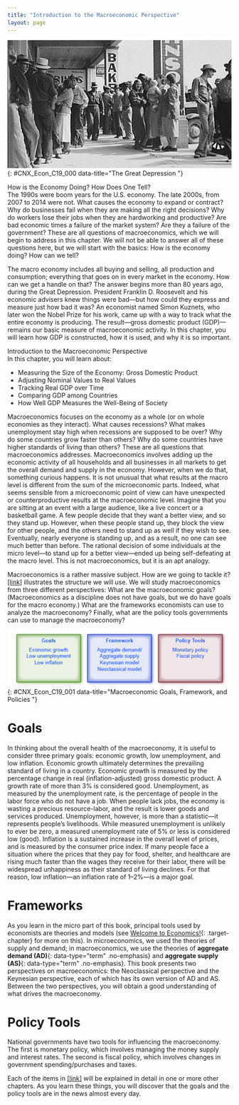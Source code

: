 ```yaml
---
title: "Introduction to the Macroeconomic Perspective"
layout: page
---
```



<?cnx.eoc class="summary" title="Chapter Review"?>

<?cnx.eoc class="self-check-questions" title="Self-Check Questions"?>

<?cnx.eoc class="review-questions" title="Review Questions"?>

<?cnx.eoc class="critical-thinking" title="Critical Thinking Questions"?>

<?cnx.eoc class="problems" title="Problems"?>

<?cnx.eoc class="references" title="References"?>

 ![The photograph shows people lined up outside a bank during the Great Depression awaiting their relief checks.](../resources/CNX_Econ_C19_000.jpg "At times, such as when many people are in need of government assistance, it is easy to tell how the economy is doing. This photograph shows people lined up during the Great Depression, waiting for relief checks. At other times, when some are doing well and others are not, it is more difficult to ascertain how the economy of a country is doing. (Credit: modification of work by the U.S. Library of Congress/Wikimedia Commons)"){: #CNX_Econ_C19_000 data-title="The Great Depression "}

<div data-type="note" class="economics bringhome" markdown="1">
<div data-type="title">
How is the Economy Doing? How Does One Tell?
</div>
The 1990s were boom years for the U.S. economy. The late 2000s, from 2007 to 2014 were not. What causes the economy to expand or contract? Why do businesses fail when they are making all the right decisions? Why do workers lose their jobs when they are hardworking and productive? Are bad economic times a failure of the market system? Are they a failure of the government? These are all questions of macroeconomics, which we will begin to address in this chapter. We will not be able to answer all of these questions here, but we will start with the basics: How is the economy doing? How can we tell?

The macro economy includes all buying and selling, all production and consumption; everything that goes on in every market in the economy. How can we get a handle on that? The answer begins more than 80 years ago, during the Great Depression. President Franklin D. Roosevelt and his economic advisers knew things were bad—but how could they express and measure just how bad it was? An economist named Simon Kuznets, who later won the Nobel Prize for his work, came up with a way to track what the entire economy is producing. The result—gross domestic product (GDP)—remains our basic measure of macroeconomic activity. In this chapter, you will learn how GDP is constructed, how it is used, and why it is so important.

</div>

<div data-type="note" class="economics chapter-objectives" markdown="1">
<div data-type="title">
Introduction to the Macroeconomic Perspective
</div>
In this chapter, you will learn about:

* Measuring the Size of the Economy: Gross Domestic Product
* Adjusting Nominal Values to Real Values
* Tracking Real GDP over Time
* Comparing GDP among Countries
* How Well GDP Measures the Well-Being of Society

</div>

Macroeconomics focuses on the economy as a whole (or on whole economies as they interact). What causes recessions? What makes unemployment stay high when recessions are supposed to be over? Why do some countries grow faster than others? Why do some countries have higher standards of living than others? These are all questions that macroeconomics addresses. Macroeconomics involves adding up the economic activity of all households and all businesses in all markets to get the overall demand and supply in the economy. However, when we do that, something curious happens. It is not unusual that what results at the macro level is different from the sum of the microeconomic parts. Indeed, what seems sensible from a microeconomic point of view can have unexpected or counterproductive results at the macroeconomic level. Imagine that you are sitting at an event with a large audience, like a live concert or a basketball game. A few people decide that they want a better view, and so they stand up. However, when these people stand up, they block the view for other people, and the others need to stand up as well if they wish to see. Eventually, nearly everyone is standing up, and as a result, no one can see much better than before. The rational decision of some individuals at the micro level—to stand up for a better view—ended up being self-defeating at the macro level. This is not macroeconomics, but it is an apt analogy.

Macroeconomics is a rather massive subject. How are we going to tackle it? [\[link\]](#CNX_Econ_C19_001) illustrates the structure we will use. We will study macroeconomics from three different perspectives: <span data-type="list" data-list-type="enumerated" data-number-style="arabic"><span data-type="item"> What are the macroeconomic goals? (Macroeconomics as a discipline does not have goals, but we do have goals for the macro economy.)</span> <span data-type="item"> What are the frameworks economists can use to analyze the macroeconomy?</span> <span data-type="item"> Finally, what are the policy tools governments can use to manage the macroeconomy?</span> </span>

 ![The illustration shows three boxes. The first is goals, the second is framework, the third is policy tools. Within each box are factors pertaining to the box.](../resources/CNX_Econ_C19_001.jpg "This chart shows what macroeconomics is about. The box on the left indicates a consensus of what are the most important goals for the macro economy, the middle box lists the frameworks economists use to analyze macroeconomic changes (such as inflation or recession), and the box on the right indicates the two tools the federal government uses to influence the macro economy."){: #CNX_Econ_C19_001 data-title="Macroeconomic Goals, Framework, and Policies "}

# Goals

In thinking about the overall health of the macroeconomy, it is useful to consider three primary goals: economic growth, low unemployment, and low inflation. <span data-type="list" data-list-type="bulleted" data-bullet-style="bullet"><span data-type="item">Economic growth ultimately determines the prevailing standard of living in a country. Economic growth is measured by the percentage change in real (inflation-adjusted) gross domestic product. A growth rate of more than 3% is considered good.</span> <span data-type="item">Unemployment, as measured by the unemployment rate, is the percentage of people in the labor force who do not have a job. When people lack jobs, the economy is wasting a precious resource-labor, and the result is lower goods and services produced. Unemployment, however, is more than a statistic—it represents people’s livelihoods. While measured unemployment is unlikely to ever be zero, a measured unemployment rate of 5% or less is considered low (good).</span> <span data-type="item">Inflation is a sustained increase in the overall level of prices, and is measured by the consumer price index. If many people face a situation where the prices that they pay for food, shelter, and healthcare are rising much faster than the wages they receive for their labor, there will be widespread unhappiness as their standard of living declines. For that reason, low inflation—an inflation rate of 1–2%—is a major goal.</span> </span>

# Frameworks

As you learn in the micro part of this book, principal tools used by economists are theories and models (see [Welcome to Economics!](/m48590){: .target-chapter} for more on this). In microeconomics, we used the theories of supply and demand; in macroeconomics, we use the theories of **aggregate demand (AD)**{: data-type="term" .no-emphasis} and **aggregate supply (AS)**{: data-type="term" .no-emphasis}. This book presents two perspectives on macroeconomics: the Neoclassical perspective and the Keynesian perspective, each of which has its own version of AD and AS. Between the two perspectives, you will obtain a good understanding of what drives the macroeconomy.

# Policy Tools

National governments have two tools for influencing the macroeconomy. The first is monetary policy, which involves managing the money supply and interest rates. The second is fiscal policy, which involves changes in government spending/purchases and taxes.

Each of the items in [\[link\]](#CNX_Econ_C19_001) will be explained in detail in one or more other chapters. As you learn these things, you will discover that the goals and the policy tools are in the news almost every day.

